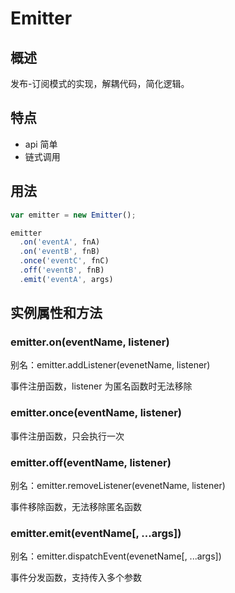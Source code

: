 # Emitter

## 概述

发布-订阅模式的实现，解耦代码，简化逻辑。

## 特点

- api 简单
- 链式调用

## 用法

```javascript
var emitter = new Emitter();

emitter
  .on('eventA', fnA)
  .on('eventB', fnB)
  .once('eventC', fnC)
  .off('eventB', fnB)
  .emit('eventA', args)
```

## 实例属性和方法

### **emitter.on(eventName, listener)**

别名：emitter.addListener(evenetName, listener)

事件注册函数，listener 为匿名函数时无法移除

### **emitter.once(eventName, listener)**

事件注册函数，只会执行一次

### **emitter.off(eventName, listener)**

别名：emitter.removeListener(evenetName, listener)

事件移除函数，无法移除匿名函数

### **emitter.emit(eventName[, ...args])**

别名：emitter.dispatchEvent(evenetName[, ...args])

事件分发函数，支持传入多个参数
